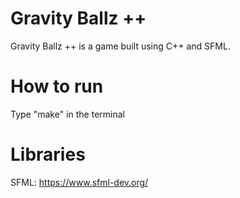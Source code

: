 # Gravity Ballz ++

Gravity Ballz ++ is a game built using C++ and SFML.

# How to run

Type "make" in the terminal

# Libraries

SFML: https://www.sfml-dev.org/
